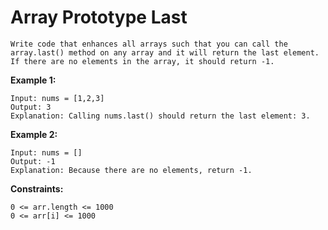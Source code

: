 # Array Prototype Last

```
Write code that enhances all arrays such that you can call the array.last() method on any array and it will return the last element. If there are no elements in the array, it should return -1.
```

**Example 1:**

```
Input: nums = [1,2,3]
Output: 3
Explanation: Calling nums.last() should return the last element: 3.
```

**Example 2:**

```
Input: nums = []
Output: -1
Explanation: Because there are no elements, return -1.
```

**Constraints:**

```
0 <= arr.length <= 1000
0 <= arr[i] <= 1000
```
